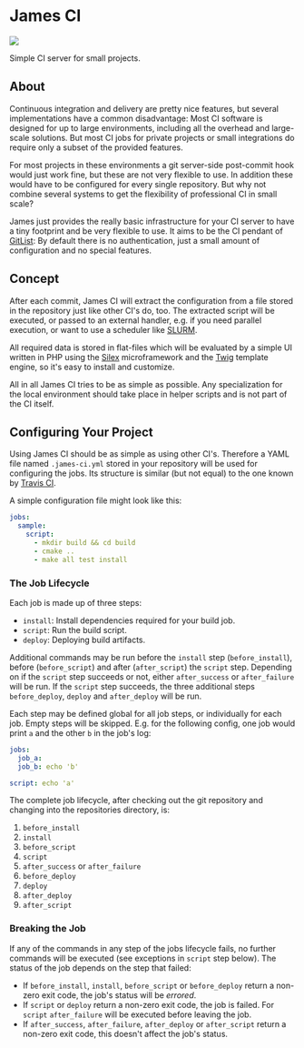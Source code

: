 # James CI

[![](http://img.shields.io/badge/license-GPL-blue.svg?style=flat-square)](LICENSE)

Simple CI server for small projects.


## About

Continuous integration and delivery are pretty nice features, but several
implementations have a common disadvantage: Most CI software is designed for up
to large environments, including all the overhead and large-scale solutions. But
most CI jobs for private projects or small integrations do require only a subset
of the provided features.

For most projects in these environments a git server-side post-commit hook would
just work fine, but these are not very flexible to use. In addition these would
have to be configured for every single repository. But why not combine several
systems to get the flexibility of professional CI in small scale?

James just provides the really basic infrastructure for your CI server to have a
tiny footprint and be very flexible to use. It aims to be the CI pendant of
[GitList](http://gitlist.org): By default there is no authentication, just a
small amount of configuration and no special features.


## Concept

After each commit, James CI will extract the configuration from a file stored in
the repository just like other CI's do, too. The extracted script will be
executed, or passed to an external handler, e.g. if you need parallel execution,
or want to use a scheduler like [SLURM](https://slurm.schedmd.com).

All required data is stored in flat-files which will be evaluated by a simple UI
written in PHP using the [Silex](https://github.com/silexphp/Silex)
microframework and the [Twig](https://github.com/twigphp/Twig) template engine,
so it's easy to install and customize.

All in all James CI tries to be as simple as possible. Any specialization for
the local environment should take place in helper scripts and is not part of the
CI itself.


## Configuring Your Project

Using James CI should be as simple as using other CI's. Therefore a YAML file
named `.james-ci.yml` stored in your repository will be used for configuring the
jobs. Its structure is similar (but not equal) to the one known by
[Travis CI](http://travis-ci.org/).

A simple configuration file might look like this:

```YAML
jobs:
  sample:
    script:
      - mkdir build && cd build
      - cmake ..
      - make all test install
```

### The Job Lifecycle

Each job is made up of three steps:

* `install`: Install dependencies required for your build job.
* `script`: Run the build script.
* `deploy`: Deploying build artifacts.

Additional commands may be run before the `install` step (`before_install`),
before (`before_script`) and after (`after_script`) the  `script` step.
Depending on if the `script` step succeeds or not, either `after_success` or
`after_failure` will be run. If the `script` step succeeds, the three additional
steps `before_deploy`, `deploy` and `after_deploy` will be run.

Each step may be defined global for all job steps, or individually for each job.
Empty steps will be skipped. E.g. for the following config, one job would print
`a` and the other `b` in the job's log:

```YAML
jobs:
  job_a:
  job_b: echo 'b'

script: echo 'a'
```

The complete job lifecycle, after checking out the git repository and changing
into the repositories directory, is:

1. `before_install`
2. `install`
3. `before_script`
4. `script`
5. `after_success` or `after_failure`
6. `before_deploy`
7. `deploy`
8. `after_deploy`
9. `after_script`

### Breaking the Job

If any of the commands in any step of the jobs lifecycle fails, no further
commands will be executed (see exceptions in `script` step below). The status of
the job depends on the step that failed:

* If `before_install`, `install`, `before_script` or `before_deploy` return a
  non-zero exit code, the job's status will be *errored*.
* If `script` or `deploy` return a non-zero exit code, the job is failed. For
  `script` `after_failure` will be executed before leaving the job.
* If `after_success`, `after_failure`, `after_deploy` or `after_script` return a
  non-zero exit code, this doesn't affect the job's status.
